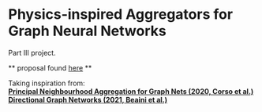 # Physics-inspired Aggregators for Graph Neural Networks

Part III project. 

** proposal found [here](#) **     

Taking inspiration from: <br> 
**[Principal Neighbourhood Aggregation for Graph Nets (2020, Corso et al.)](https://arxiv.org/pdf/2004.05718.pdf)** <br>
**[Directional Graph Networks (2021, Beaini et al.)](https://arxiv.org/pdf/2010.02863.pdf)**

